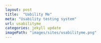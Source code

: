 ```yaml
---
layout: post
title:  "Uability Me"
meta: "Usability testing system"
url: usabilityme
categories: jekyll update
imagePath: "images/sites/usabilityme.png"
---
```


